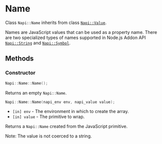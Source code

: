 # Name

Class `Napi::Name` inherits from class [`Napi::Value`][].

Names are JavaScript values that can be used as a property name. There are two
specialized types of names supported in Node.js Addon API [`Napi::String`](string.md)
and [`Napi::Symbol`](symbol.md).

## Methods

### Constructor
```cpp
Napi::Name::Name();
```

Returns an empty `Napi::Name`.

```cpp
Napi::Name::Name(napi_env env, napi_value value);
```
- `[in] env` - The environment in which to create the array.
- `[in] value` - The primitive to wrap.

Returns a `Napi::Name` created from the JavaScript primitive.

Note:
The value is not coerced to a string.

[`Napi::Value`]: ./value.md
